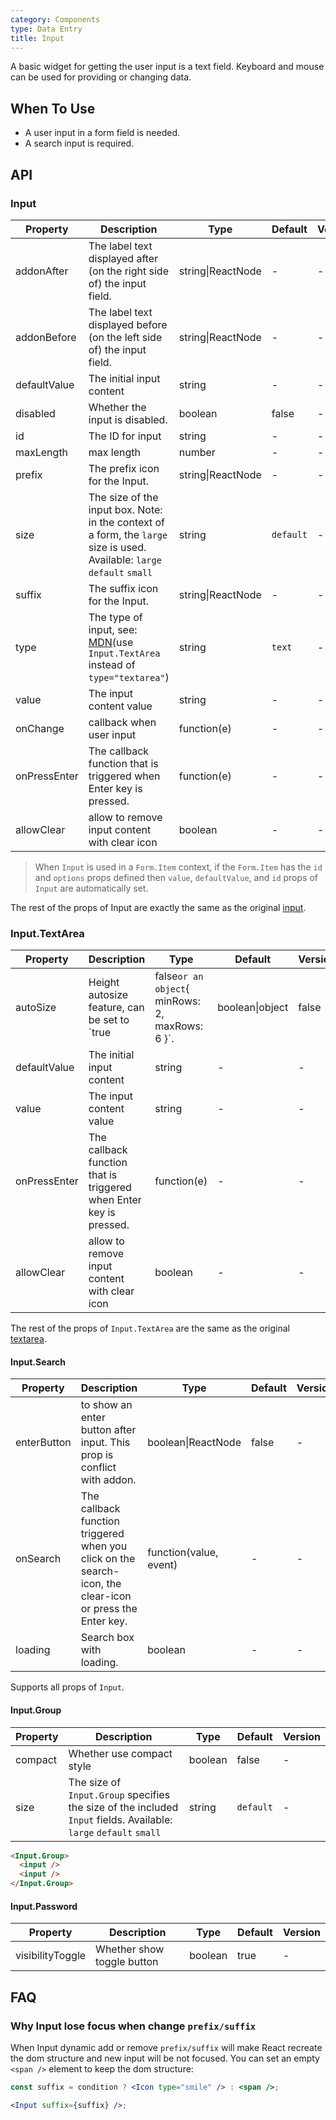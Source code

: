 ```yaml
---
category: Components
type: Data Entry
title: Input
---
```


A basic widget for getting the user input is a text field. Keyboard and mouse can be used for providing or changing data.

## When To Use

- A user input in a form field is needed.
- A search input is required.

## API

### Input

| Property | Description | Type | Default | Version |
| --- | --- | --- | --- | --- |
| addonAfter | The label text displayed after (on the right side of) the input field. | string\|ReactNode | - | - |
| addonBefore | The label text displayed before (on the left side of) the input field. | string\|ReactNode | - | - |
| defaultValue | The initial input content | string | - | - |
| disabled | Whether the input is disabled. | boolean | false | - |
| id | The ID for input | string | - | - |
| maxLength | max length | number | - | - |
| prefix | The prefix icon for the Input. | string\|ReactNode | - | - |
| size | The size of the input box. Note: in the context of a form, the `large` size is used. Available: `large` `default` `small` | string | `default` | - |
| suffix | The suffix icon for the Input. | string\|ReactNode | - | - |
| type | The type of input, see: [MDN](https://developer.mozilla.org/docs/Web/HTML/Element/input#Form_%3Cinput%3E_types)(use `Input.TextArea` instead of `type="textarea"`) | string | `text` | - |
| value | The input content value | string | - | - |
| onChange | callback when user input | function(e) | - | - |
| onPressEnter | The callback function that is triggered when Enter key is pressed. | function(e) | - | - |
| allowClear | allow to remove input content with clear icon | boolean | - | - |

> When `Input` is used in a `Form.Item` context, if the `Form.Item` has the `id` and `options` props defined then `value`, `defaultValue`, and `id` props of `Input` are automatically set.

The rest of the props of Input are exactly the same as the original [input](https://facebook.github.io/react/docs/events.html#supported-events).

### Input.TextArea

| Property | Description | Type | Default | Version |
| --- | --- | --- | --- | --- |
| autoSize | Height autosize feature, can be set to `true|false` or an object `{ minRows: 2, maxRows: 6 }`. | boolean\|object | false | - |
| defaultValue | The initial input content | string | - | - |
| value | The input content value | string | - | - |
| onPressEnter | The callback function that is triggered when Enter key is pressed. | function(e) | - | - |
| allowClear | allow to remove input content with clear icon | boolean | - | - |

The rest of the props of `Input.TextArea` are the same as the original [textarea](https://developer.mozilla.org/en-US/docs/Web/HTML/Element/textarea).

#### Input.Search

| Property | Description | Type | Default | Version |
| --- | --- | --- | --- | --- |
| enterButton | to show an enter button after input. This prop is conflict with addon. | boolean\|ReactNode | false | - |
| onSearch | The callback function triggered when you click on the search-icon, the clear-icon or press the Enter key. | function(value, event) | - | - |
| loading | Search box with loading. | boolean | - | - |

Supports all props of `Input`.

#### Input.Group

| Property | Description | Type | Default | Version |
| --- | --- | --- | --- | --- |
| compact | Whether use compact style | boolean | false | - |
| size | The size of `Input.Group` specifies the size of the included `Input` fields. Available: `large` `default` `small` | string | `default` | - |

```html
<Input.Group>
  <input />
  <input />
</Input.Group>
```

#### Input.Password

| Property         | Description                | Type    | Default | Version |
| ---------------- | -------------------------- | ------- | ------- | ------- |
| visibilityToggle | Whether show toggle button | boolean | true    | -       |

## FAQ

### Why Input lose focus when change `prefix/suffix`

When Input dynamic add or remove `prefix/suffix` will make React recreate the dom structure and new input will be not focused. You can set an empty `<span />` element to keep the dom structure:

```jsx
const suffix = condition ? <Icon type="smile" /> : <span />;

<Input suffix={suffix} />;
```

